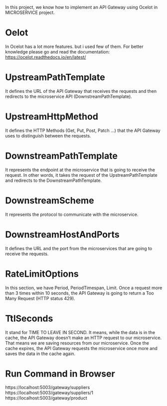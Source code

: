 In this project, we know how to implement an API Gateway using Ocelot in MICROSERVICE project.

# Oelot
In Ocelot has a lot more features. but i used few of them. For better knowledge please go and read the documentation: https://ocelot.readthedocs.io/en/latest/

# UpstreamPathTemplate 
It defines the URL of the API Gateway that receives the requests and then redirects to the microservice API (DownstreamPathTemplate).

# UpstreamHttpMethod 
It defines the HTTP Methods (Get, Put, Post, Patch …) that the API Gateway uses to distinguish between the requests.

# DownstreamPathTemplate 
It represents the endpoint at the microservice that is going to receive the request. In other words, it takes the request of the UpstreamPathTemplate and redirects to the DownstreamPathTemplate.

# DownstreamScheme 
It represents the protocol to communicate with the microservice. 

# DownstreamHostAndPorts
It defines the URL and the port from the microservices that are going to receive the requests.

# RateLimitOptions
In this section, we have Period, PeriodTimespan, Limit. Once a request more than 3 times within 10 seconds, the API Gateway is going to return a Too Many Request (HTTP status 429). 

# TtlSeconds 
It stand for TIME TO LEAVE IN SECOND. It means, while the data is in the cache, the API Gateway doesn’t make an HTTP request to our microservice. That means we are saving resources from our microservice. Once the cache expires, the API Gateway requests the microservice once more and saves the data in the cache again.

# Run Command in Browser
https://localhost:5003/gateway/suppliers
https://localhost:5003/gateway/suppliers/1
https://localhost:5003/gateway/product
